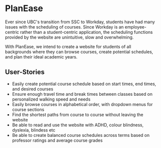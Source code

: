 # PlanEase

Ever since UBC's transition from SSC to Workday, students have had many issues with the scheduling of courses. Since 
Workday is an employee-centric rather than a student-centric application, the scheduling functions provided by the 
website are unintuitive, slow and overwhelming. 

With PlanEase, we intend to create a website for students of all backgrounds where they can browse courses, create
potential schedules, and plan their ideal academic years.  



## User-Stories
* Easily create potential course schedule based on start times, end times, and desired courses
* Ensure enough travel time and break times between classes based on personalized walking speed and needs
* Easily browse courses in alphabetical order, with dropdown menus for course sections 
* Find the shortest paths from course to course without leaving the website
* Be able to read and use the website with ADHD, colour blindness, dyslexia, blindess etc 
* Be able to create balanced course schedules across terms based on professor ratings and average course grades 
